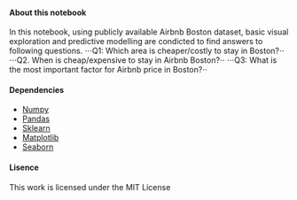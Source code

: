 #### About this notebook
In this notebook, using publicly available Airbnb Boston dataset, basic visual exploration and predictive modelling are condicted to find answers to following questions.
⋅⋅⋅Q1: Which area is cheaper/costly to stay in Boston?⋅⋅
⋅⋅⋅Q2. When is cheap/expensive to stay in Airbnb Boston?⋅⋅
⋅⋅⋅Q3: What is the most important factor for Airbnb price in Boston?⋅⋅

#### Dependencies 
* [Numpy](http://www.numpy.org/)
* [Pandas](https://pandas.pydata.org/)
* [Sklearn](https://scikit-learn.org/stable/index.html)
* [Matplotlib](https://matplotlib.org/v)
* [Seaborn](https://seaborn.pydata.org/)

#### Lisence
This work is licensed under the MIT License
